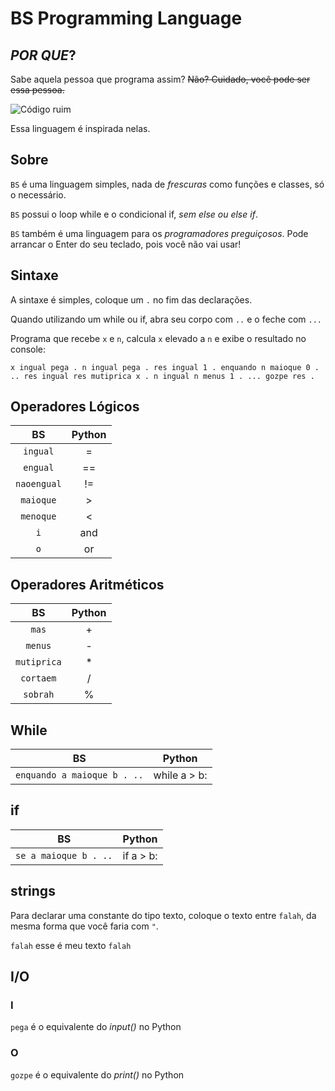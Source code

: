 # BS Programming Language

## *POR QUE*?

Sabe aquela pessoa que programa assim? ~~Não? Cuidado, você pode ser essa pessoa.~~

![Código ruim](image-1.png)

Essa linguagem é inspirada nelas.

## Sobre
`BS` é uma linguagem simples, nada de *frescuras* como funções e classes, só o necessário.

`BS` possui o loop while e o condicional if, *sem else ou else if*.

`BS` também é uma linguagem para os *programadores preguiçosos*. Pode arrancar o Enter do seu teclado, pois você não vai usar!

## Sintaxe
A sintaxe é simples, coloque um `.` no fim das declarações.

Quando utilizando um while ou if, abra seu corpo com `..` e o feche com `...`

Programa que recebe `x` e `n`, calcula `x` elevado a `n` e exibe o resultado no console:
```
x ingual pega . n ingual pega . res ingual 1 . enquando n maioque 0 . .. res ingual res mutiprica x . n ingual n menus 1 . ... gozpe res .
```

## Operadores Lógicos

| BS | Python |
|:-:|:-:|
| `ingual` | = |
| `engual` | == |
| `naoengual` | != |
| `maioque` | > |
| `menoque` | < |
| `i` | and |
| `o` | or |

## Operadores Aritméticos

| BS | Python |
|:-:|:-:|
| `mas` | + |
| `menus` | - |
| `mutiprica` | * |
| `cortaem` | / |
| `sobrah` | % |

## While

| BS | Python |
|:-:|:-:|
| `enquando a maioque b . ..` | while a > b: |

## if

| BS | Python |
|:-:|:-:|
| `se a maioque b . ..` | if a > b: |

## strings

Para declarar uma constante do tipo texto, coloque o texto entre `falah`, da mesma forma que você faria com `"`.

`falah` esse é meu texto `falah`

## I/O
### I
`pega` é o equivalente do *input()* no Python
### O
`gozpe` é o equivalente do *print()* no Python
